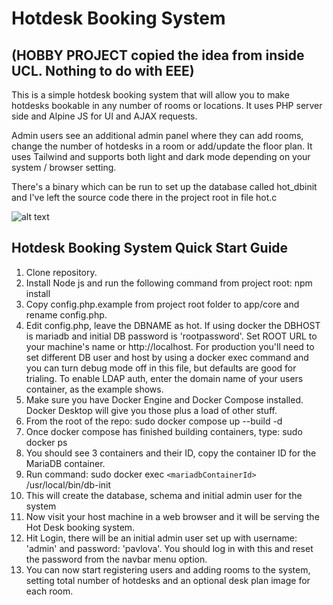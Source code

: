 # Hotdesk Booking System 
## (HOBBY PROJECT copied the idea from inside UCL.  Nothing to do with EEE)

This is a simple hotdesk booking system that will allow you to make hotdesks bookable in any number of rooms or locations. It uses PHP server side and Alpine JS for UI and AJAX requests.

Admin users see an additional admin panel where they can add rooms, change the number of hotdesks in a room or add/update the floor plan.  It uses Tailwind and supports both light and dark mode depending on your system / browser setting.

There's a binary which can be run to set up the database called hot_dbinit and I've left the source code there in the project root in file hot.c

![alt text](https://github.com/jmchale5555/sbox2/blob/master/screenshotG.jpg?raw=true "Hotdesk Booking System Screenshot")

## Hotdesk Booking System Quick Start Guide

1. Clone repository.
2. Install Node js and run the following command from project root: npm install
3. Copy config.php.example from project root folder to app/core and rename config.php.
4. Edit config.php, leave the DBNAME as hot.  If using docker the DBHOST is mariadb and initial DB password is 'rootpassword'. Set ROOT URL to your machine's name or http://localhost. For production you'll need to set different DB user and host by using a docker exec command and you can turn debug mode off in this file, but defaults are good for trialing. To enable LDAP auth, enter the domain name of your users container, as the example shows.
5. Make sure you have Docker Engine and Docker Compose installed.  Docker Desktop will give you those plus a load of other stuff. 
6. From the root of the repo: sudo docker compose up --build -d
7. Once docker compose has finished building containers, type: sudo docker ps
8. You should see 3 containers and their ID, copy the container ID for the MariaDB container.
9. Run command: sudo docker exec `<mariadbContainerId>` /usr/local/bin/db-init
10. This will create the database, schema and initial admin user for the system
11. Now visit your host machine in a web browser and it will be serving the Hot Desk booking system.
12. Hit Login, there will be an initial admin user set up with username: 'admin' and password: 'pavlova'.  You should log in with this and reset the password from the navbar menu option.
13. You can now start registering users and adding rooms to the system, setting total number of hotdesks and an optional desk plan image for each room.
